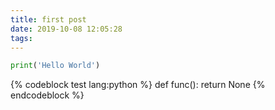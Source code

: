 ```yaml
---
title: first post
date: 2019-10-08 12:05:28
tags:
---
```


```python
print('Hello World')    
```

{% codeblock test lang:python %}
def func():
    return None
{% endcodeblock %}